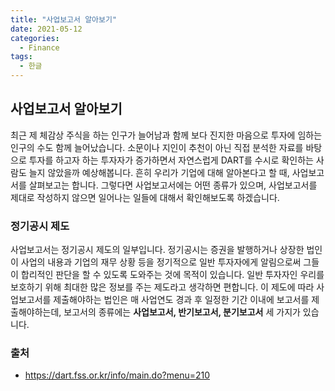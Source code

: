 ```yaml
---
title: "사업보고서 알아보기"
date: 2021-05-12
categories:
  - Finance
tags:
  - 한글
---
```

## 사업보고서 알아보기

최근 제 체감상 주식을 하는 인구가 늘어남과 함께 보다 진지한 마음으로 투자에 임하는 인구의 수도 함께 늘어났습니다. 소문이나 지인이 추천이 아닌 직접 분석한 자료를 바탕으로 투자를 하고자 하는 투자자가 증가하면서 자연스럽게 DART를 수시로 확인하는 사람도 늘지 않았을까 예상해봅니다. 흔히 우리가 기업에 대해 알아본다고 할 때, 사업보고서를 살펴보고는 합니다. 그렇다면 사업보고서에는 어떤 종류가 있으며, 사업보고서를 제대로 작성하지 않으면 일어나는 일들에 대해서 확인해보도록 하겠습니다.

### 정기공시 제도
사업보고서는 정기공시 제도의 일부입니다. 정기공시는 증권을 발행하거나 상장한 법인이 사업의 내용과 기업의 재무 상황 등을 정기적으로 일반 투자자에게 알림으로써 그들이 합리적인 판단을 할 수 있도록 도와주는 것에 목적이 있습니다. 일반 투자자인 우리를 보호하기 위해 최대한 많은 정보를 주는 제도라고 생각하면 편합니다. 이 제도에 따라 사업보고서를 제출해야하는 법인은 매 사업연도 경과 후 일정한 기간 이내에 보고서를 제출해야하는데, 보고서의 종류에는 **사업보고서, 반기보고서, 분기보고서** 세 가지가 있습니다.




### 출처
- https://dart.fss.or.kr/info/main.do?menu=210